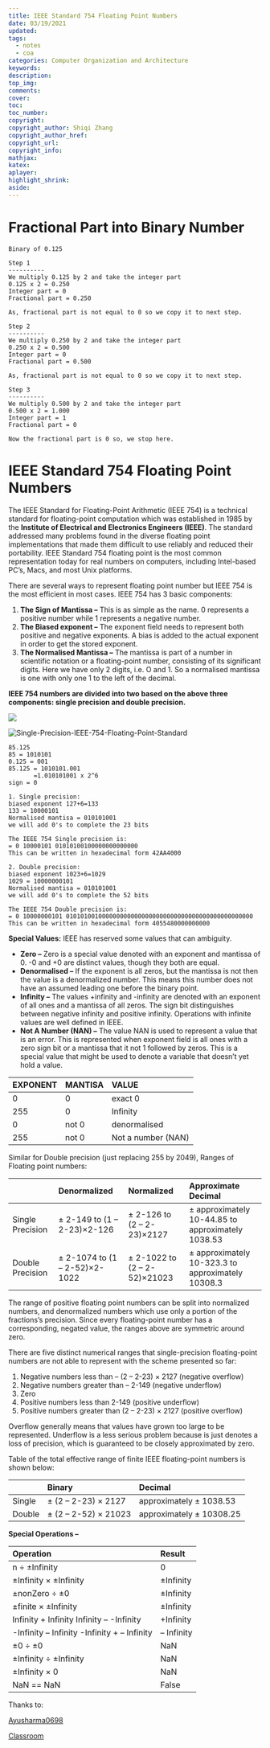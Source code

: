 ```yaml
---
title: IEEE Standard 754 Floating Point Numbers
date: 03/19/2021
updated: 
tags: 
  - notes
  - coa
categories: Computer Organization and Architecture
keywords: 
description: 
top_img: 
comments: 
cover: 
toc: 
toc_number: 
copyright:
copyright_author: Shiqi Zhang
copyright_author_href:
copyright_url:
copyright_info:
mathjax:
katex:
aplayer:
highlight_shrink:
aside:
---
```


# Fractional Part into Binary Number

```
Binary of 0.125

Step 1
----------
We multiply 0.125 by 2 and take the integer part
0.125 x 2 = 0.250
Integer part = 0
Fractional part = 0.250

As, fractional part is not equal to 0 so we copy it to next step.

Step 2
----------
We multiply 0.250 by 2 and take the integer part
0.250 x 2 = 0.500
Integer part = 0
Fractional part = 0.500

As, fractional part is not equal to 0 so we copy it to next step.

Step 3
----------
We multiply 0.500 by 2 and take the integer part
0.500 x 2 = 1.000
Integer part = 1
Fractional part = 0

Now the fractional part is 0 so, we stop here.
```

# IEEE Standard 754 Floating Point Numbers

The IEEE Standard for Floating-Point Arithmetic (IEEE 754) is a technical standard for floating-point computation which was established in 1985 by the **Institute of Electrical and Electronics Engineers (IEEE)**. The standard addressed many problems found in the diverse floating point implementations that made them difficult to use reliably and reduced their portability. IEEE Standard 754 floating point is the most common representation today for real numbers on computers, including Intel-based PC’s, Macs, and most Unix platforms.

There are several ways to represent floating point number but IEEE 754 is the most efficient in most cases. IEEE 754 has 3 basic components:

1. **The Sign of Mantissa –**
   This is as simple as the name. 0 represents a positive number while 1 represents a negative number.
2. **The Biased exponent –**
   The exponent field needs to represent both positive and negative exponents. A bias is added to the actual exponent in order to get the stored exponent.
3. **The Normalised Mantissa –**
   The mantissa is part of a number in scientific notation or a floating-point number, consisting of its significant digits. Here we have only 2 digits, i.e. O and 1. So a normalised mantissa is one with only one 1 to the left of the decimal.

**IEEE 754 numbers are divided into two based on the above three components: single precision and double precision.**

![](E:\github_repos\pajarnas.github.io\themes\butterfly\source\img\Double-Precision-IEEE-754-Floating-Point-Standard-1024x266.jpg)

![Single-Precision-IEEE-754-Floating-Point-Standard](E:\github_repos\pajarnas.github.io\themes\butterfly\source\img\Single-Precision-IEEE-754-Floating-Point-Standard.jpg)





```
85.125
85 = 1010101
0.125 = 001
85.125 = 1010101.001
       =1.010101001 x 2^6 
sign = 0 

1. Single precision:
biased exponent 127+6=133
133 = 10000101
Normalised mantisa = 010101001
we will add 0's to complete the 23 bits

The IEEE 754 Single precision is:
= 0 10000101 01010100100000000000000
This can be written in hexadecimal form 42AA4000

2. Double precision:
biased exponent 1023+6=1029
1029 = 10000000101
Normalised mantisa = 010101001
we will add 0's to complete the 52 bits

The IEEE 754 Double precision is:
= 0 10000000101 0101010010000000000000000000000000000000000000000000
This can be written in hexadecimal form 4055480000000000 
```

**Special Values:** IEEE has reserved some values that can ambiguity.

- **Zero –**
  Zero is a special value denoted with an exponent and mantissa of 0. -0 and +0 are distinct values, though they both are equal.
- **Denormalised –**
  If the exponent is all zeros, but the mantissa is not then the value is a denormalized number. This means this number does not have an assumed leading one before the binary point.
- **Infinity –**
  The values +infinity and -infinity are denoted with an exponent of all ones and a mantissa of all zeros. The sign bit distinguishes between negative infinity and positive infinity. Operations with infinite values are well defined in IEEE.
- **Not A Number (NAN) –**
  The value NAN is used to represent a value that is an error. This is represented when exponent field is all ones with a zero sign bit or a mantissa that it not 1 followed by zeros. This is a special value that might be used to denote a variable that doesn’t yet hold a value.

| EXPONENT | MANTISA | VALUE              |
| :------- | :------ | :----------------- |
| 0        | 0       | exact 0            |
| 255      | 0       | Infinity           |
| 0        | not 0   | denormalised       |
| 255      | not 0   | Not a number (NAN) |

Similar for Double precision (just replacing 255 by 2049), Ranges of Floating point numbers:

|                  | Denormalized                  | Normalized                   | Approximate Decimal                               |
| :--------------- | :---------------------------- | :--------------------------- | :------------------------------------------------ |
| Single Precision | ± 2-149 to (1 – 2-23)×2-126   | ± 2-126 to (2 – 2-23)×2127   | ± approximately 10-44.85 to approximately 1038.53 |
| Double Precision | ± 2-1074 to (1 – 2-52)×2-1022 | ± 2-1022 to (2 – 2-52)×21023 | ± approximately 10-323.3 to approximately 10308.3 |

The range of positive floating point numbers can be split into normalized numbers, and denormalized numbers which use only a portion of the fractions’s precision. Since every floating-point number has a corresponding, negated value, the ranges above are symmetric around zero.

There are five distinct numerical ranges that single-precision floating-point numbers are not able to represent with the scheme presented so far:

1. Negative numbers less than – (2 – 2-23) × 2127 (negative overflow)
2. Negative numbers greater than – 2-149 (negative underflow)
3. Zero
4. Positive numbers less than 2-149 (positive underflow)
5. Positive numbers greater than (2 – 2-23) × 2127 (positive overflow)

Overflow generally means that values have grown too large to be represented. Underflow is a less serious problem because is just denotes a loss of precision, which is guaranteed to be closely approximated by zero.

Table of the total effective range of finite IEEE floating-point numbers is shown below:

|        | Binary               | Decimal                  |
| :----- | :------------------- | :----------------------- |
| Single | ± (2 – 2-23) × 2127  | approximately ± 1038.53  |
| Double | ± (2 – 2-52) × 21023 | approximately ± 10308.25 |

**Special Operations –**

| Operation                                   | Result     |
| :------------------------------------------ | :--------- |
| n ÷ ±Infinity                               | 0          |
| ±Infinity × ±Infinity                       | ±Infinity  |
| ±nonZero ÷ ±0                               | ±Infinity  |
| ±finite × ±Infinity                         | ±Infinity  |
| Infinity + Infinity Infinity – -Infinity    | +Infinity  |
| -Infinity – Infinity -Infinity + – Infinity | – Infinity |
| ±0 ÷ ±0                                     | NaN        |
| ±Infinity ÷ ±Infinity                       | NaN        |
| ±Infinity × 0                               | NaN        |
| NaN == NaN                                  | False      |

Thanks to:

[Ayusharma0698](https://auth.geeksforgeeks.org/user/Ayusharma0698/articles)

[Classroom](https://dyclassroom.com/conversion/decimal-to-binary-conversion-of-a-number-with-fractional-part#:~:text=Convert%20decimal%20number%200.125%20into%20binary%20form&amp;amp;text=125%20into%20binary.&amp;amp;text=Binary%20of%200.125%20Step%201,copy%20it%20to%20next%20step)

